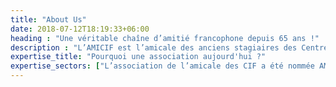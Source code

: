 ```yaml
---
title: "About Us"
date: 2018-07-12T18:19:33+06:00
heading : "Une véritable chaîne d’amitié francophone depuis 65 ans !"
description : "L’AMICIF est l’amicale des anciens stagiaires des Centres Internationaux Francophones (CIF) des Lions Clubs de France. Créée dans les années 1960, elle rassemble aujourd’hui un réseau de plus de 11 000 membres à travers le monde. Nommée AMICIF lors du 50e anniversaire des CIF en 2008 à Strasbourg, elle vise à faire vivre le réseau et entretenir l’amitié francophone née chaque été aux quatre coins de la France. "
expertise_title: "Pourquoi une association aujourd'hui ?"
expertise_sectors: ["L’association de l’amicale des CIF a été nommée AMICIF lors du 50ème anniversaire des CIF à Strasbourg, en 2008. Son objectif est d’animer le réseau des anciens et entretenir la flamme d’amitié francophone ravivée chaque été en juillet aux quatre coins de France.Cette association est la nôtre, anciens stagiaires aux quatre coins du monde ! Les membres fondateurs de l’association (BDA et Conseil d’Administration) ont à coeur de poursuivre les actions portées depuis toujours par l’AMICIF et la dynamique de notre belle communauté, toujours dans un esprit d’amitié francophone.Solidarité: Favoriser l'entraide et le soutien mutuel entre les membres. Engagement: Impliquer activement les membres dans la vie de l'association. Respect: Promouvoir le respect des différences et des opinions de chacun."]
---
```

